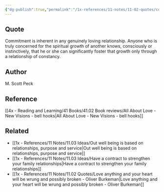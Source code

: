 ```yaml
---
{"dg-publish":true,"permalink":"/1x-references/11-notes/11-02-quotes/commitment-is-inherent-in-any-genuinely-loving-relationship-m-scott-peck/","title":"Commitment is inherent in any genuinely loving relationship - M. Scott Peck","created":"2025-03-27T20:56:51.790+03:00","updated":"2025-04-10T10:34:25.153+03:00"}
---
```



## Quote
Commitment is inherent in any genuinely loving relationship. Anyone who is truly concerned for the spiritual growth of another knows, consciously or instinctively, that he or she can significantly foster that growth only through a relationship of constancy.

## Author
M. Scott Peck

## Reference
[[4x - Reading and Learning/41 Books/41.02 Book reviews/All About Love - New Visions - bell hooks\|All About Love - New Visions - bell hooks]]

## Related
- [[1x - References/11 Notes/11.03 Ideas/Out well being is based on relationships, purpose and service\|Out well being is based on relationships, purpose and service]]
- [[1x - References/11 Notes/11.03 Ideas/Have a contract to strengthen your family relationships\|Have a contract to strengthen your family relationships]]
- [[1x - References/11 Notes/11.02 Quotes/Love anything and your heart will be wrung and possibly broken - Oliver Burkeman\|Love anything and your heart will be wrung and possibly broken - Oliver Burkeman]]